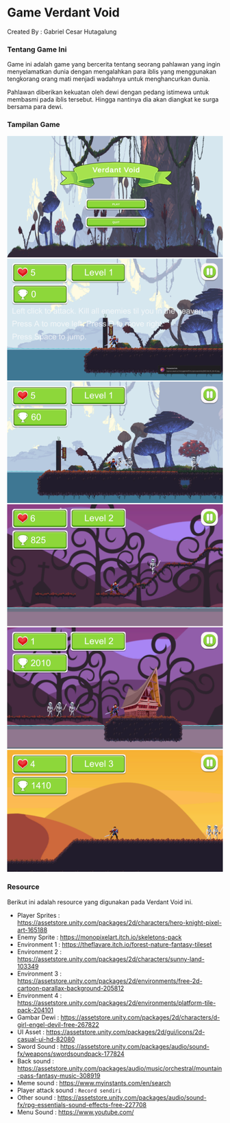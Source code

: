# Game Verdant Void

Created By : Gabriel Cesar Hutagalung

### Tentang Game Ini

Game ini adalah game yang bercerita tentang seorang pahlawan
yang ingin menyelamatkan dunia dengan mengalahkan para iblis yang 
menggunakan tengkorang orang mati menjadi wadahnya untuk
menghancurkan dunia.

Pahlawan diberikan kekuatan oleh dewi dengan pedang istimewa untuk
membasmi pada iblis tersebut. Hingga nantinya dia akan diangkat ke surga
bersama para dewi.

### Tampilan Game

![Gambar 1](readme_image/2025-06-05_06-42.png)
![Gambar 1](readme_image/2025-06-05_06-43.png)
![Gambar 1](readme_image/2025-06-05_06-43_1.png)
![Gambar 1](readme_image/2025-06-05_06-44.png)
![Gambar 1](readme_image/2025-06-05_06-45.png)
![Gambar 1](readme_image/2025-06-05_06-47.png)

### Resource

Berikut ini adalah resource yang digunakan pada Verdant Void ini.
- Player Sprites : https://assetstore.unity.com/packages/2d/characters/hero-knight-pixel-art-165188 
- Enemy Sprite :  https://monopixelart.itch.io/skeletons-pack 
- Environment 1 : https://theflavare.itch.io/forest-nature-fantasy-tileset
- Environment 2 : https://assetstore.unity.com/packages/2d/characters/sunny-land-103349
- Environment 3 : https://assetstore.unity.com/packages/2d/environments/free-2d-cartoon-parallax-background-205812
- Environment 4 : https://assetstore.unity.com/packages/2d/environments/platform-tile-pack-204101  
- Gambar Dewi : https://assetstore.unity.com/packages/2d/characters/d-girl-engel-devil-free-267822 
- UI Asset : https://assetstore.unity.com/packages/2d/gui/icons/2d-casual-ui-hd-82080 
- Sword Sound : https://assetstore.unity.com/packages/audio/sound-fx/weapons/swordsoundpack-177824 
- Back sound : https://assetstore.unity.com/packages/audio/music/orchestral/mountain-pass-fantasy-music-308919 
- Meme sound : https://www.myinstants.com/en/search 
- Player attack sound : `Record sendiri`  
- Other sound : https://assetstore.unity.com/packages/audio/sound-fx/rpg-essentials-sound-effects-free-227708 
- Menu Sound : https://www.youtube.com/ 


